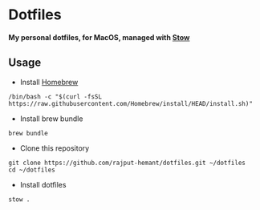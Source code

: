 # Dotfiles

#### My personal dotfiles, for MacOS, managed with [Stow](https://www.gnu.org/software/stow/)

## Usage

- Install [Homebrew](https://brew.sh/)

```
/bin/bash -c "$(curl -fsSL https://raw.githubusercontent.com/Homebrew/install/HEAD/install.sh)"
```

- Install brew bundle

```
brew bundle
```

- Clone this repository

```
git clone https://github.com/rajput-hemant/dotfiles.git ~/dotfiles
cd ~/dotfiles
```

- Install dotfiles

```
stow .
```
